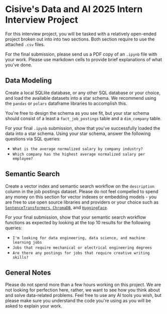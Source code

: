 # Cisive's Data and AI 2025 Intern Interview Project

For this interview project, you will be tasked with a relatively open-ended project broken out into into two sections. Both section require to use the attached `.csv` files.

For the final submission, please send us a PDF copy of an `.ipynb` file with your work. Please use markdown cells to provide brief explanations of what you've done.

## Data Modeling
Create a local SQLlite database, or any other SQL database or your choice, and load the available datasets into a star schema. We recommend using the `pandas` or `polars` dataframe libraries to accomplish this.

 You're free to design the schema as you see fit, but your star schema should consist of a least a `fact_job_postings` table and a `dim_company` table.

For your final `.ipynb` submission, show that you've successfully loaded the data into a star schema. Using your star schema, answer the following questions via SQL queries:

- `What is the average normalized salary by company industry?`
- `Which company has the highest average normalized salary per employee?`

## Semantic Search

Create a vector index and semantic search workflow on the `description` column in the job postings dataset. Please do not feel compelled to spend any money on this section for vector indexes or embedding models - you are free to use open source libraries and providers or your choice such as [`SentenceTransformers`](https://sbert.net/),[ `ChromaDB`](https://www.trychroma.com/), and [`HuggingFace`](https://huggingface.co/).

For your final submission, show that your semantic search workflow functions as expected by looking at the top 10 results for the following queries:

- `I'm looking for data engineering, data science, and machine learning jobs`
- `Jobs that require mechanical or electrical engineering degrees`
- `Are there any postings for jobs that require creative writing skills?`

## General Notes
Please do not spend more than a few hours working on this project. We are not looking for perfection here, rather, we want to see how you think about and solve data-related problems. Feel free to use any AI tools you wish, but please make sure you understand the code you're using as you will be asked to explain your work.
